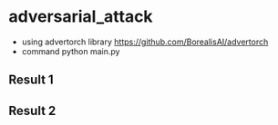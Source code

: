 # adversarial_attack
- using advertorch library
https://github.com/BorealisAI/advertorch
- command
  python main.py
## Result 1

## Result 2
